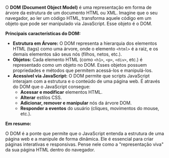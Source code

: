 O **DOM (Document Object Model)** é uma representação em forma de árvore da estrutura de um documento HTML ou XML. Imagine que o seu navegador, ao ler um código HTML, transforma aquele código em um objeto que pode ser manipulado via JavaScript. Esse objeto é o DOM.

**Principais características do DOM:**

*   **Estrutura em Árvore:** O DOM representa a hierarquia dos elementos HTML (tags) como uma árvore, onde o elemento `<html>` é a raiz, e os demais elementos são seus nós (filhos, netos, etc.).
*   **Objetos:** Cada elemento HTML (como `<h1>`, `<p>`, `<div>`, etc.) é representado como um objeto no DOM. Esses objetos possuem propriedades e métodos que permitem acessá-los e manipulá-los.
*   **Acessível via JavaScript:** O DOM permite que scripts JavaScript interajam com a estrutura e o conteúdo de uma página web. É através do DOM que o JavaScript consegue:
    *   **Acessar e modificar** elementos HTML.
    *   **Alterar** estilos CSS.
    *   **Adicionar, remover e manipular** nós da árvore DOM.
    *   **Responder a eventos** do usuário (cliques, movimentos do mouse, etc.).

**Em resumo:**

O DOM é a ponte que permite que o JavaScript entenda a estrutura de uma página web e a manipule de forma dinâmica. Ele é essencial para criar páginas interativas e responsivas. Pense nele como a "representação viva" da sua página HTML dentro do navegador.
